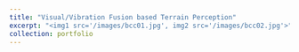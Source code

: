 ```yaml
---
title: "Visual/Vibration Fusion based Terrain Perception"
excerpt: "<img1 src='/images/bcc01.jpg', img2 src='/images/bcc02.jpg'>"
collection: portfolio
---
```

